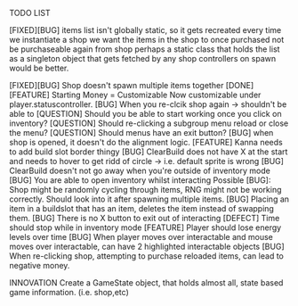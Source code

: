 TODO LIST

[FIXED][BUG] items list isn't globally static, so it gets recreated every time we instantiate a shop
	we want the items in the shop to once purchased not be purchaseable again from shop
	perhaps a static class that holds the list as a singleton object that gets fetched by any shop controllers on spawn would be better.

[FIXED][BUG] Shop doesn't spawn multiple items together
[DONE][FEATURE] Starting Money = Customizable
	Now customizable under player.statuscontroller.
[BUG] When you re-clcik shop again -> shouldn't be able to
[QUESTION] Should you be able to start working once you click on inventory?
[QUESTION] Should re-clicking a subgroup menu reload or close the menu?
[QUESTION] Should menus have an exit button?
[BUG] when shop is opened, it doesn't do the alignment logic.
[FEATURE] Kanna needs to add build slot border thingy
[BUG] ClearBuild does not have X at the start and needs to hover to get ridd of circle -> i.e. default sprite is wrong
[BUG] ClearBuild doesn't not go away when you're outside of inventory mode
[BUG] You are able to open inventory whilst interacting
Possible [BUG]: Shop might be randomly cycling through items, RNG might not be working correctly. Should look into it after spawning multiple items.
[BUG] Placing an item in a buildslot that has an item, deletes the item instead of swapping them.
[BUG] There is no X button to exit out of interacting
[DEFECT] Time should stop while in inventory mode
[FEATURE] Player should lose energy levels over time
[BUG] When player moves over interactable and mouse moves over interactable, can have 2 highlighted interactable objects
[BUG] When re-clicking shop, attempting to purchase reloaded items, can lead to negative money.

INNOVATION Create a GameState object, that holds almost all, state based game information. (i.e. shop,etc)